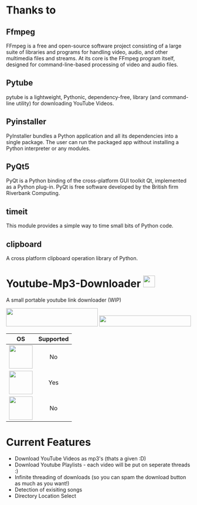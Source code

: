 # Thanks to

## Ffmpeg
FFmpeg is a free and open-source software project consisting of a large suite of libraries and programs for handling video, audio, and other multimedia files and streams. At its core is the FFmpeg program itself, designed for command-line-based processing of video and audio files.

## Pytube
pytube is a lightweight, Pythonic, dependency-free, library (and command-line utility) for downloading YouTube Videos.

## Pyinstaller
PyInstaller bundles a Python application and all its dependencies into a single package. The user can run the packaged app without installing a Python interpreter or any modules.

## PyQt5
PyQt is a Python binding of the cross-platform GUI toolkit Qt, implemented as a Python plug-in. PyQt is free software developed by the British firm Riverbank Computing.

## timeit
This module provides a simple way to time small bits of Python code.

## clipboard
A cross platform clipboard operation library of Python.

# Youtube-Mp3-Downloader <img src="https://github.com/Bobbymcbobface/Youtube-Video-Downloader/blob/main/readme/LogoGif.gif" width="32" height="32"> 
A small portable youtube link downloader (WIP)

<img src="https://github.com/Bobbymcbobface/Youtube-Video-Downloader/blob/main/readme/Click.gif" width="250" height="50"> 
<img src="https://github.com/Bobbymcbobface/Youtube-Video-Downloader/blob/main/readme/Download.gif" width="250" height="30">


| OS  | Supported |
| :---: | :---: |
| <img src="https://github.com/Bobbymcbobface/Youtube-Video-Downloader/blob/main/readme/Mac.png" width="64" height="64">  | No |
| <img src="https://github.com/Bobbymcbobface/Youtube-Video-Downloader/blob/main/readme/Windows.png" width="64" height="64"> | Yes |
| <img src="https://github.com/Bobbymcbobface/Youtube-Video-Downloader/blob/main/readme/Linux.png" width="64" height="64">  | No |



# Current Features
- Download YouTube Videos as mp3's (thats a given :D)
- Download Youtube Playlists - each video will be put on seperate threads :)
- Infinite threading of downloads (so you can spam the download button as much as you want!)
- Detection of exisiting songs
- Directory Location Select
